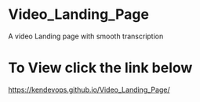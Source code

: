 # Video_Landing_Page
A video Landing page with smooth transcription

# To View click the link below

https://kendevops.github.io/Video_Landing_Page/
